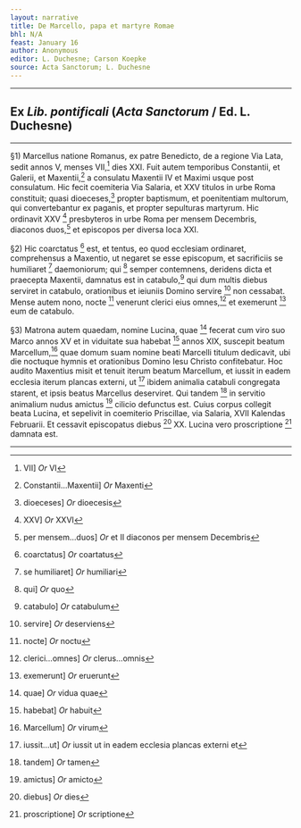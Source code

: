```yaml
---
layout: narrative
title: De Marcello, papa et martyre Romae
bhl: N/A
feast: January 16
author: Anonymous
editor: L. Duchesne; Carson Koepke
source: Acta Sanctorum; L. Duchesne
---
```


---

## Ex *Lib. pontificali* (*Acta Sanctorum* / Ed. L. Duchesne)

---

§1) Marcellus natione Romanus, ex patre Benedicto, de a regione Via Lata, sedit annos V, menses VII,[^1] dies XXI. Fuit autem temporibus Constantii, et Galerii, et Maxentii,[^2] a consulatu Maxentii IV et Maximi usque post consulatum. Hic fecit coemiteria Via Salaria, et XXV titulos in urbe Roma constituit; quasi dioeceses,[^3] propter baptismum, et poenitentiam multorum, qui convertebantur ex paganis, et propter sepulturas martyrum. Hic ordinavit XXV [^4] presbyteros in urbe Roma per mensem Decembris, diaconos duos,[^5] et episcopos per diversa loca XXI.

§2) Hic coarctatus [^6] est, et tentus, eo quod ecclesiam ordinaret, comprehensus a Maxentio, ut negaret se esse episcopum, et sacrificiis se humiliaret [^7] daemoniorum; qui [^8] semper contemnens, deridens dicta et praecepta Maxentii, damnatus est in catabulo,[^9] qui dum multis diebus serviret in catabulo, orationibus et ieiuniis Domino servire [^10] non cessabat. Mense autem nono, nocte [^11] venerunt clerici eius omnes,[^12] et exemerunt [^13] eum de catabulo.

§3) Matrona autem quaedam, nomine Lucina, quae [^14] fecerat cum viro suo Marco annos XV et in viduitate sua habebat [^15] annos XIX, suscepit beatum Marcellum,[^16] quae domum suam nomine beati Marcelli titulum dedicavit, ubi die noctuque hymnis et orationibus Domino Iesu Christo confitebatur. Hoc audito Maxentius misit et tenuit iterum beatum Marcellum, et iussit in eadem ecclesia iterum plancas externi, ut [^17] ibidem animalia catabuli congregata starent, et ipsis beatus Marcellus deserviret. Qui tandem [^18] in servitio animalium nudus amictus [^19] cilicio defunctus est. Cuius corpus collegit beata Lucina, et sepelivit in coemiterio Priscillae, via Salaria, XVII Kalendas Februarii. Et cessavit episcopatus diebus [^20] XX. Lucina vero proscriptione [^21] damnata est.

---

[^1]: VII] *Or* VI
[^2]: Constantii…Maxentii] *Or* Maxenti
[^3]: dioeceses] *Or* dioecesis
[^4]: XXV] *Or* XXVI
[^5]: per mensem…duos] *Or* et II diaconos per mensem Decembris
[^6]: coarctatus] *Or* coartatus
[^7]: se humiliaret] *Or* humiliari
[^8]: qui] *Or* quo
[^9]: catabulo] *Or* catabulum
[^10]: servire] *Or* deserviens
[^11]: nocte] *Or* noctu
[^12]: clerici…omnes] *Or* clerus…omnis
[^13]: exemerunt] *Or* eruerunt
[^14]: quae] *Or* vidua quae
[^15]: habebat] *Or* habuit
[^16]: Marcellum] *Or* virum
[^17]: iussit…ut] *Or* iussit ut in eadem ecclesia plancas externi et
[^18]: tandem] *Or* tamen
[^19]: amictus] *Or* amicto
[^20]: diebus] *Or* dies
[^21]: proscriptione] *Or* scriptione

